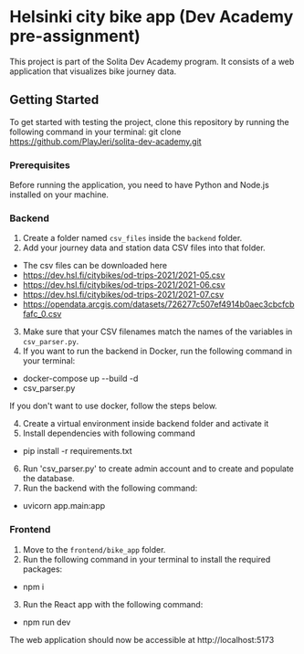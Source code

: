 # Helsinki city bike app (Dev Academy pre-assignment)

This project is part of the Solita Dev Academy program. It consists of a web application that visualizes bike journey data.

## Getting Started

To get started with testing the project, clone this repository by running the following command in your terminal:
git clone https://github.com/PlayJeri/solita-dev-academy.git


### Prerequisites

Before running the application, you need to have Python and Node.js installed on your machine.

### Backend

1. Create a folder named `csv_files` inside the `backend` folder.
2. Add your journey data and station data CSV files into that folder.
* The csv files can be downloaded here
* <https://dev.hsl.fi/citybikes/od-trips-2021/2021-05.csv>
* <https://dev.hsl.fi/citybikes/od-trips-2021/2021-06.csv>
* <https://dev.hsl.fi/citybikes/od-trips-2021/2021-07.csv>
* <https://opendata.arcgis.com/datasets/726277c507ef4914b0aec3cbcfcbfafc_0.csv>
3. Make sure that your CSV filenames match the names of the variables in `csv_parser.py`.
4. If you want to run the backend in Docker, run the following command in your terminal:
* docker-compose up --build -d
* csv_parser.py

If you don't want to use docker, follow the steps below.

4. Create a virtual environment inside backend folder and activate it
5. Install dependencies with following command
* pip install -r requirements.txt
6. Run 'csv_parser.py' to create admin account and to create and populate the database.
7. Run the backend with the following command:
* uvicorn app.main:app


### Frontend

1. Move to the `frontend/bike_app` folder.
2. Run the following command in your terminal to install the required packages:
* npm i
3. Run the React app with the following command:
* npm run dev

The web application should now be accessible at http://localhost:5173

